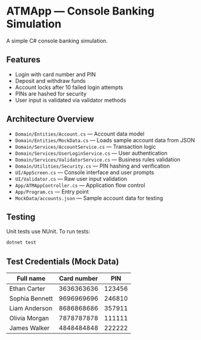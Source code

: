 # ATMApp — Console Banking Simulation

A simple C# console banking simulation.

## Features

-   Login with card number and PIN
-   Deposit and withdraw funds
-   Account locks after 10 failed login attempts
-   PINs are hashed for security
-   User input is validated via validator methods

## Architecture Overview

-   `Domain/Entities/Account.cs` — Account data model
-   `Domain/Entities/MockData.cs` — Loads sample account data from JSON
-   `Domain/Services/AccountService.cs` — Transaction logic
-   `Domain/Services/UserLoginService.cs` — User authentication
-   `Domain/Services/ValidatorService.cs` — Business rules validation
-   `Domain/Utilities/Security.cs` — PIN hashing and verification
-   `UI/AppScreen.cs` — Console interface and user prompts
-   `UI/Validator.cs` — Raw user input validation
-   `App/ATMAppController.cs` — Application flow control
-   `App/Program.cs` — Entry point
-   `MockData/accounts.json` — Sample account data for testing

## Testing

Unit tests use NUnit. To run tests:

```bash
dotnet test
```

## Test Credentials (Mock Data)

| Full name      | Card number | PIN    |
| -------------- | ----------- | ------ |
| Ethan Carter   | 3636363636  | 123456 |
| Sophia Bennett | 9696969696  | 246810 |
| Liam Anderson  | 8686868686  | 357911 |
| Olivia Morgan  | 7878787878  | 111111 |
| James Walker   | 4848484848  | 222222 |
